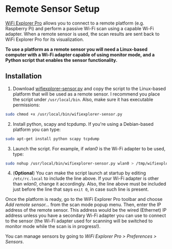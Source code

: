 # Remote Sensor Setup

[WiFi Explorer Pro](https://www.adriangranados.com/apps/wifi-explorer) allows you to connect to a remote platform (e.g. Raspberry Pi) and perform a passive Wi-Fi scan using a capable Wi-Fi adapter. When a remote sensor is used, the scan results are sent back to WiFi Explorer Pro for its visualization.

**To use a platform as a remote sensor you will need a Linux-based computer with a Wi-Fi adapter capable of using monitor mode, and a Python script that enables the sensor functionality.**

## Installation

1. Download [wifiexplorer-sensor.py](../master/wifiexplorer-sensor.py) and copy the script to the Linux-based platform that will be used as a remote sensor. I recommend you place the script under ```/usr/local/bin```. Also, make sure it has executable permissions: 

```bash
sudo chmod +x /usr/local/bin/wifiexplorer-sensor.py
```

2. Install python, scapy and tcpdump. If you're using a Debian-based platform you can type: 

```bash
sudo apt-get install python scapy tcpdump
```

3. Launch the script. For example, if _wlan0_ is the Wi-Fi adapter to be used, type: 

```bash
sudo nohup /usr/local/bin/wifiexplorer-sensor.py wlan0 > /tmp/wifiexplorer-sensor.log 2>&1 &
```

4. (**Optional**) You can make the script launch at startup by editing ```/etc/rc.local``` to include the line above. If your Wi-Fi adapter is other than _wlan0_, change it accordingly. Also, the line above must be included just before the line that says ```exit 0```, in case such line is present.

Once the platform is ready, go to the WiFi Explorer Pro toolbar and choose _Add remote sensor…_ from the scan mode popup menu. Then, enter the IP address of the remote sensor. This address would be the wired (Ethernet) IP address unless you have a secondary Wi-Fi adapter you can use to connect to the sensor (the Wi-Fi adapter used for scanning will be switched to monitor mode while the scan is in progress!). 

You can manage sensors by going to _WiFi Explorer Pro > Preferences > Sensors_.
